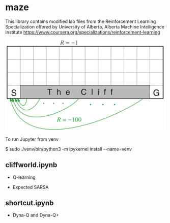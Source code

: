 # maze

This library contains modified lab files from the Reinforcement Learning Specialization offered by
University of Alberta, Alberta Machine Intelligence Institute
https://www.coursera.org/specializations/reinforcement-learning

![error](https://github.com/holmen1/robots/blob/master/maze/images/cliffworld.png)

To run Jupyter from venv

$ sudo ./venv/bin/python3 -m ipykernel install --name=venv


## cliffworld.ipynb

* Q-learning

* Expected SARSA


## shortcut.ipynb

* Dyna-Q and Dyna-Q+




